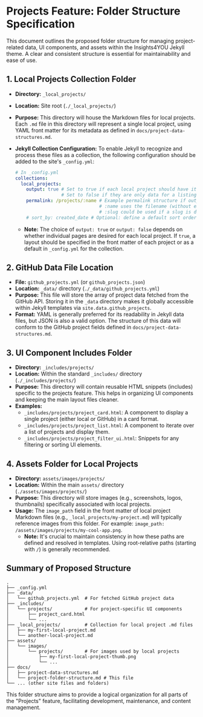 # Projects Feature: Folder Structure Specification

This document outlines the proposed folder structure for managing project-related data, UI components, and assets within the Insights4YOU Jekyll theme. A clear and consistent structure is essential for maintainability and ease of use.

## 1. Local Projects Collection Folder

*   **Directory:** `_local_projects/`
*   **Location:** Site root (`./_local_projects/`)
*   **Purpose:** This directory will house the Markdown files for local projects. Each `.md` file in this directory will represent a single local project, using YAML front matter for its metadata as defined in `docs/project-data-structures.md`.
*   **Jekyll Collection Configuration:** To enable Jekyll to recognize and process these files as a collection, the following configuration should be added to the site's `_config.yml`:

    ```yaml
    # In _config.yml
    collections:
      local_projects:
        output: true # Set to true if each local project should have its own page.
                     # Set to false if they are only data for a listing page and won't have individual pages.
        permalink: /projects/:name # Example permalink structure if output is true. Adjust as needed.
                                   # :name uses the filename (without extension)
                                   # :slug could be used if a slug is defined in front matter
        # sort_by: created_date # Optional: define a default sort order for the collection
    ```
    *   **Note:** The choice of `output: true` or `output: false` depends on whether individual pages are desired for each local project. If `true`, a layout should be specified in the front matter of each project or as a default in `_config.yml` for the collection.

## 2. GitHub Data File Location

*   **File:** `github_projects.yml` (or `github_projects.json`)
*   **Location:** `_data/` directory (`./_data/github_projects.yml`)
*   **Purpose:** This file will store the array of project data fetched from the GitHub API. Storing it in the `_data` directory makes it globally accessible within Jekyll templates via `site.data.github_projects`.
*   **Format:** YAML is generally preferred for its readability in Jekyll data files, but JSON is also a valid option. The structure of this data will conform to the GitHub project fields defined in `docs/project-data-structures.md`.

## 3. UI Component Includes Folder

*   **Directory:** `_includes/projects/`
*   **Location:** Within the standard `_includes/` directory (`./_includes/projects/`)
*   **Purpose:** This directory will contain reusable HTML snippets (includes) specific to the projects feature. This helps in organizing UI components and keeping the main layout files cleaner.
*   **Examples:**
    *   `_includes/projects/project_card.html`: A component to display a single project (either local or GitHub) in a card format.
    *   `_includes/projects/project_list.html`: A component to iterate over a list of projects and display them.
    *   `_includes/projects/project_filter_ui.html`: Snippets for any filtering or sorting UI elements.

## 4. Assets Folder for Local Projects

*   **Directory:** `assets/images/projects/`
*   **Location:** Within the main `assets/` directory (`./assets/images/projects/`)
*   **Purpose:** This directory will store images (e.g., screenshots, logos, thumbnails) specifically associated with local projects.
*   **Usage:** The `image_path` field in the front matter of local project Markdown files (e.g., `_local_projects/my-project.md`) will typically reference images from this folder. For example: `image_path: /assets/images/projects/my-cool-app.png`.
    *   **Note:** It's crucial to maintain consistency in how these paths are defined and resolved in templates. Using root-relative paths (starting with `/`) is generally recommended.

## Summary of Proposed Structure

```
.
├── _config.yml
├── _data/
│   └── github_projects.yml  # For fetched GitHub project data
├── _includes/
│   └── projects/            # For project-specific UI components
│       ├── project_card.html
│       └── ...
├── _local_projects/         # Collection for local project .md files
│   ├── my-first-local-project.md
│   └── another-local-project.md
├── assets/
│   └── images/
│       └── projects/        # For images used by local projects
│           ├── my-first-local-project-thumb.png
│           └── ...
├── docs/
│   ├── project-data-structures.md
│   └── project-folder-structure.md # This file
└── ... (other site files and folders)
```

This folder structure aims to provide a logical organization for all parts of the "Projects" feature, facilitating development, maintenance, and content management.
